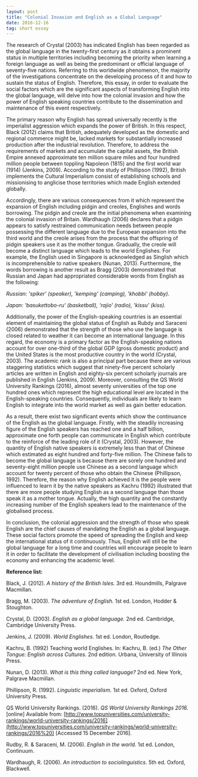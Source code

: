 ```yaml
---
layout: post
title: "Colonial Invasion and English as a Global Language"
date: 2016-12-16
tag: short essay
---
```


The research of Crystal (2003) has indicated English has been regarded as the global language in the twenty-first century as it obtains a prominent status in multiple territories including becoming the priority when learning a foreign language as well as being the predominant or official language of seventy-five nations. Referring to this worldwide phenomenon, the majority of the investigations concentrate on the developing process of it and how to sustain the status of English. Therefore, this essay, in order to evaluate the social factors which are the significant aspects of transforming English into the global language, will delve into how the colonial invasion and how the power of
English speaking countries contribute to the dissemination and maintenance of this event respectively.

The primary reason why English has spread universally recently is the imperialist aggression which expands the power of British. In this respect, Black (2012) claims that British, adequately developed as the domestic and regional commerce might be, lacked markets for substantially increased production after the industrial revolution. Therefore, to address the requirements of markets and accumulate the capital assets, the British Empire annexed approximate ten million square miles and four hundred million people between toppling Napoleon (1815) and the first world war (1914) (Jenkins, 2009). According to the study of Phillipson (1992), British implements the Cultural Imperialism consist of establishing schools and missionising to anglicise those territories which made English extended globally.

Accordingly, there are various consequences from it which represent the
expansion of English including pidgin and creoles, Englishes and words
borrowing. The pidgin and creole are the initial phenomena when examining the
colonial invasion of Britain. Wardhaugh (2006) declares that a pidgin appears to
satisfy restrained communication needs between people possessing the different
language due to the European expansion into the third world and the creole
arises from the process that the offspring of pidgin speakers use it as the
mother tongue. Gradually, the creole will become a distinct language which leads
to the world Englishes. For example, the English used in Singapore is
acknowledged as Singlish which is incomprehensible to native speakers (Nunan,
2013). Furthermore, the words borrowing is another result as Bragg (2003)
demonstrated that Russian and Japan had appropriated considerable words from
English as the following:

*Russian: 'spiker' (speaker), 'kemping' (camping), 'khobbi' (hobby).*

*Japan: 'basukettobo-ru' (basketball), 'rajio' (radio), 'kissu' (kiss).*

Additionally, the power of the English-speaking countries is an essential
element of maintaining the global status of English as Rubdy and Saraceni (2006)
demonstrated that the strength of those who use the language is closed related
to weather it can become an international language. In this regard, the economy
is a primary factor as the English-speaking nations account for over one-third
of the global GDP (gross domestic product) and the United States is the most
productive country in the world (Crystal, 2003). The academic rank is also a
principal part because there are various staggering statistics which suggest
that ninety-five percent scholarly articles are written in English and
eighty-six percent scholarly journals are published in English (Jenkins, 2009).
Moreover, consulting the QS World University Rankings (2016), almost seventy
universities of the top one hundred ones which represent the high educational
level are located in the English-speaking countries. Consequently, individuals
are likely to learn English to integrate into the world market as well as gain
better education.

As a result, there exist two significant events which show the continuance of
the English as the global language. Firstly, with the steadily increasing figure
of the English speakers has reached one and a half billion, approximate one
forth people can communicate in English which contribute to the reinforce of the
leading role of it (Crystal, 2003). However, the quantity of English native
speakers is extremely less than that of Chinese which estimated as eight hundred
and forty-five million. The Chinese fails to become the global language is
because there are sorely one hundred and seventy-eight million people use
Chinese as a second language which account for twenty percent of those who
obtain the Chinese (Phillipson, 1992). Therefore, the reason why English
achieved it is the people were influenced to learn it by the native speakers as
Kachru (1992) illustrated that there are more people studying English as a
second language than those speak it as a mother tongue. Actually, the high
quantity and the constantly increasing number of the English speakers lead to
the maintenance of the globalised process.

In conclusion, the colonial aggression and the strength of those who speak
English are the chief causes of mandating the English as a global language.
These social factors promote the speed of spreading the English and keep the
international status of it continuously. Thus, English will still be the global
language for a long time and countries will encourage people to learn it in
order to facilitate the development of civilisation including boosting the
economy and enhancing the academic level.

**Reference list:**

Black, J. (2012). *A history of the British Isles.* 3rd ed. Houndmills, Palgrave
Macmillan.

Bragg, M. (2003). *The adventure of English.* 1st ed. London, Hodder &
Stoughton.

Crystal, D. (2003). *English as a global language.* 2nd ed. Cambridge, Cambridge
University Press.

Jenkins, J. (2009). *World Englishes*. 1st ed. London, Routledge.

Kachru, B. (1992) Teaching world Englishes. In: Kachru, B. (ed.) *The Other
Tongue: English across Cultures.* 2nd edition. Urbana, University of Illinois
Press.

Nunan, D. (2013). *What is this thing called language?* 2nd ed. New York,
Palgrave Macmillan.

Phillipson, R. (1992). *Linguistic imperialism.* 1st ed. Oxford, Oxford
University Press.

QS World University Rankings. (2016). *QS World University Rankings 2016.*
[online] Available from:
[http://www.topuniversities.com/university-rankings/world-university-rankings/2016](http://www.topuniversities.com/university-rankings/world-university-rankings/2016%20)
[Accessed 15 December 2016].

Rudby, R. & Saraceni, M. (2006). *English in the world.* 1st ed. London,
Continuum.

Wardhaugh, R. (2006). *An introduction to sociolinguistics*. 5th ed. Oxford,
Blackwell.
